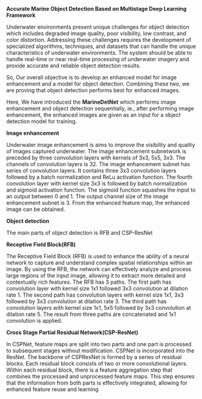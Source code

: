 **Accurate Marine Object Detection Based on Multistage Deep Learning Framework**

Underwater environments present unique challenges for object detection which includes degraded image quality,  poor visibility, low contrast, and color distortion. 
Addressing these challenges requires the development of specialized algorithms, techniques, and datasets that can handle the unique characteristics of underwater environments.
The system should be able to handle real-time or near real-time processing of underwater imagery and provide accurate and reliable object detection results.

So, Our overall objective is to develop an enhanced model for image enhancement and a model for object detection. Combining these two, we are proving that object detection 
performs best for enhanced images. 

Here, We have introduced the **MarineDetNet** which performs image enhancement and object detection sequentially, ie., after performing image enhancement, the enhanced images 
are given as an input for a object detection model for training. 

**Image enhancement**

Underwater image enhancement is aims to improve the visibility and quality of images captured underwater. The image enhancement subnetwork is preceded by three convolution layers with kernels of  3x3, 5x5, 3x3. The channels of convolution layers is 32. The image enhancement subnet has series of convolution layers. It contains three 3x3 convolution layers followed by a batch normalization and ReLu activation function. The fourth convolution layer with kernel size 3x3 is followed by  batch normalization and sigmoid activation function. The sigmoid function squashes the input to an output between 0 and 1. The output channel size of the image enhancement subnet is 3. From the enhanced feature map, the enhanced image can be obtained. 

**Object detection**

The main parts of object detection is RFB and CSP-ResNet 

**Receptive Field Block(RFB)**

The Receptive Field Block (RFB) is used to enhance the ability of a neural network to capture and understand complex spatial relationships within an image. By using the RFB, the network can effectively analyze and process large regions of the input image, allowing it to extract more detailed and contextually rich features. The RFB has 3 paths. The first path has convolution layer with kernel size 1x1 followed 3x3 convolution at dilation rate 1. The second path has convolution layers with kernel  size 1x1, 3x3 followed by 3x3 convolution at dilation rate 3. The third path has convolution layers with kernel size 1x1, 5x5 followed by 3x3 convolution at dilation rate 5. 
The result from three paths are concatenated and 1x1 convolution is applied.

**Cross Stage Partial Residual Network(CSP-ResNet)**

In CSPNet, feature maps are split into two parts and one part is processed to subsequent stages without modification.
CSPNet is incorporated into the ResNet. The backbone of CSPResNet is formed by a series of residual blocks. Each residual block consists of two or more convolutional layers.
Within each residual block, there is a feature aggregation step that combines the processed and unprocessed feature maps. This step ensures that the information from both parts is effectively integrated, allowing for enhanced feature reuse and learning



